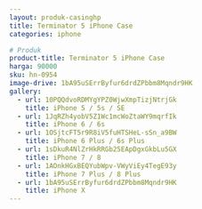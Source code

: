 ```yaml
---
layout: produk-casinghp
title: Terminator 5 iPhone Case
categories: iphone

# Produk
product-title: Terminator 5 iPhone Case
harga: 90000
sku: hn-0954
image-drive: 1bA95uSErrByfur6drdZPbbm8Mqndr9HK
gallery:
  - url: 10PQQdvoRDMYgYPZ0WjwXmpTizjNtrjGk
    title: iPhone 5 / 5s / SE
  - url: 1JqRZh4yobV5Z1Wc1mcWoZtaWY9mqrfIk
    title: iPhone 6 / 6s
  - url: 1OSjtcFT5r9R8iV5fuHTSHeL-sSn_a9BW
    title: iPhone 6 Plus / 6s Plus
  - url: 1sDkuR4NlZrHkRRGb25EApDgxGkbLu5GX
    title: iPhone 7 / 8
  - url: 1AOnkHGxBEQYubWpv-VWyViEy4TegE93y
    title: iPhone 7 Plus / 8 Plus
  - url: 1bA95uSErrByfur6drdZPbbm8Mqndr9HK
    title: iPhone X
---
```

